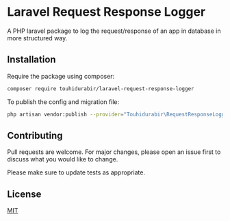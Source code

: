 # Laravel Request Response Logger

A PHP laravel package to log the request/response of an app in database in more structured way.

## Installation

Require the package using composer:

```bash
composer require touhidurabir/laravel-request-response-logger
```

To publish the config and migration file:
```bash
php artisan vendor:publish --provider="Touhidurabir\RequestResponseLogger\RequestResponseLoggerServiceProvider"
```


## Contributing
Pull requests are welcome. For major changes, please open an issue first to discuss what you would like to change.

Please make sure to update tests as appropriate.

## License
[MIT](./LICENSE.md)
